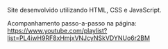 Site desenvolvido utilizando HTML, CSS e JavaScript.

Acompanhamento passo-a-passo na página: https://www.youtube.com/playlist?list=PL4iwH9RF8xHmjxVNJcyNSkVDYNUo6r2BM

